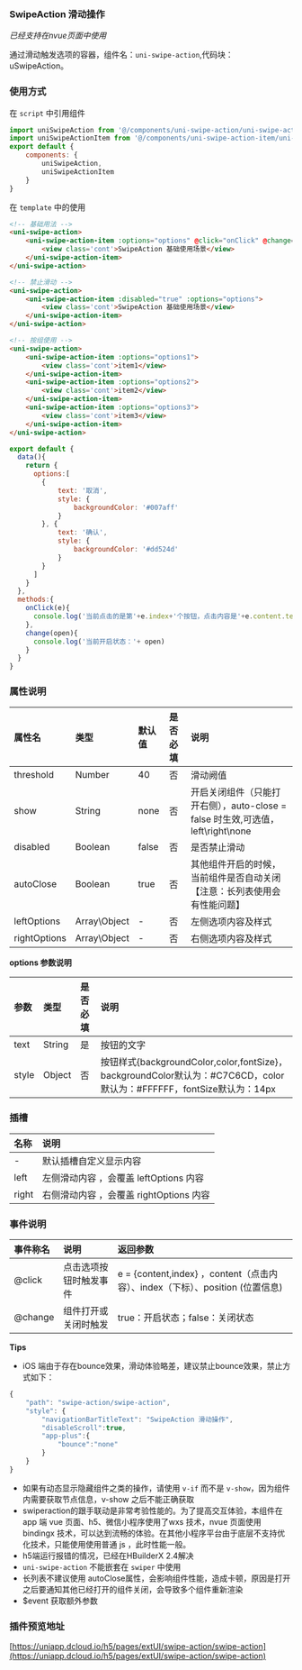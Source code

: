 ### SwipeAction 滑动操作
*已经支持在nvue页面中使用*

通过滑动触发选项的容器，组件名：``uni-swipe-action``,代码块： uSwipeAction。

### 使用方式

在 ``script`` 中引用组件 

```javascript
import uniSwipeAction from '@/components/uni-swipe-action/uni-swipe-action.vue'
import uniSwipeActionItem from '@/components/uni-swipe-action-item/uni-swipe-action-item.vue'
export default {
    components: {
		uniSwipeAction,
		uniSwipeActionItem
	}
}
```

在 ``template`` 中的使用

```html
<!-- 基础用法 -->
<uni-swipe-action>
	<uni-swipe-action-item :options="options" @click="onClick" @change="change">
		<view class='cont'>SwipeAction 基础使用场景</view>
	</uni-swipe-action-item>
</uni-swipe-action>

<!-- 禁止滑动 -->
<uni-swipe-action>
	<uni-swipe-action-item :disabled="true" :options="options">
		<view class='cont'>SwipeAction 基础使用场景</view>
	</uni-swipe-action-item>
</uni-swipe-action>

<!-- 按组使用 -->
<uni-swipe-action>
    <uni-swipe-action-item :options="options1">
		<view class='cont'>item1</view>
    </uni-swipe-action-item>
    <uni-swipe-action-item :options="options2">
		<view class='cont'>item2</view>
    </uni-swipe-action-item>
    <uni-swipe-action-item :options="options3">
		<view class='cont'>item3</view>
    </uni-swipe-action-item>
</uni-swipe-action>
```


```javascript
export default {
  data(){
    return {
      options:[
        {
            text: '取消',
            style: {
                backgroundColor: '#007aff'
            }
        }, {
            text: '确认',
            style: {
                backgroundColor: '#dd524d'
            }
        }
      ]
    }
  },
  methods:{
    onClick(e){
      console.log('当前点击的是第'+e.index+'个按钮，点击内容是'+e.content.text)
    },
    change(open){
      console.log('当前开启状态：'+ open)
    }
  }
}

```


### 属性说明

|属性名				|类型			|默认值	|是否必填	|说明																			|
|:--				|:--			|:--	|:--		|:--																		|
|threshold			|Number			|40		|否			|滑动阙值																		|
|show				|String			|none	|否			|开启关闭组件（只能打开右侧），auto-close = false 时生效,可选值，left\right\none	|
|disabled			|Boolean		|false	|否			|是否禁止滑动																	|
|autoClose			|Boolean		|true	|否			|其他组件开启的时候，当前组件是否自动关闭	【注意：长列表使用会有性能问题】				|
|leftOptions		|Array\Object	|-		|否			|左侧选项内容及样式															|
|rightOptions		|Array\Object	|-		|否			|右侧选项内容及样式															|

**options 参数说明**

|参数	|类型	|是否必填	|说明																													|
|:--	|:--	|:--		|:--		|
|text	|String	|是			|按钮的文字	|
|style	|Object	|否			|按钮样式{backgroundColor,color,fontSize}，backgroundColor默认为：#C7C6CD，color默认为：#FFFFFF，fontSize默认为：14px	|

### 插槽

|名称		|说明										|
|:--		|:--										|
|-			|默认插槽自定义显示内容							|
|left		|左侧滑动内容	，会覆盖	leftOptions 内容			|
|right		|右侧滑动内容	，会覆盖	rightOptions 内容		|

### 事件说明

|事件称名	|说明					|返回参数																		|
|:--		|:---				|:--																		|
|@click		|点击选项按钮时触发事件	|e = {content,index} ，content（点击内容）、index（下标）、position (位置信息)	|
|@change	|组件打开或关闭时触发	|true：开启状态；false：关闭状态												|

**Tips**

- iOS 端由于存在bounce效果，滑动体验略差，建议禁止bounce效果，禁止方式如下：

```javascript
{
	"path": "swipe-action/swipe-action",
	"style": {
		"navigationBarTitleText": "SwipeAction 滑动操作",
		"disableScroll":true,
		"app-plus":{
			"bounce":"none"
		}
	}
}
```
- 如果有动态显示隐藏组件之类的操作，请使用 `v-if` 而不是 `v-show`，因为组件内需要获取节点信息，v-show 之后不能正确获取
- swiperaction的跟手联动是非常考验性能的。为了提高交互体验，本组件在app 端 vue 页面、h5、微信小程序使用了wxs 技术，nvue 页面使用 bindingx 技术，可以达到流畅的体验。在其他小程序平台由于底层不支持优化技术，只能使用使用普通 js ，此时性能一般。
- h5端运行报错的情况，已经在HBuilderX 2.4解决
- `uni-swipe-action` 不能嵌套在 `swiper` 中使用 
- 长列表不建议使用 autoClose属性，会影响组件性能，造成卡顿，原因是打开之后要通知其他已经打开的组件关闭，会导致多个组件重新渲染
- $event 获取额外参数

### 插件预览地址 

[https://uniapp.dcloud.io/h5/pages/extUI/swipe-action/swipe-action](https://uniapp.dcloud.io/h5/pages/extUI/swipe-action/swipe-action)